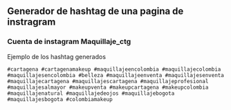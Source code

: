 ## Generador de hashtag de una pagina de instragram 
### Cuenta de instagram Maquillaje_ctg

Ejemplo de los hashtag generados
~~~
#cartagena #cartagenamakeup #maquillajeencolombia #maquillajecolombia #maquillajesencolombia #belleza #maquillajeenventa #maquillajesenventa #maquillajecartagena #maquillajescartagena #maquillajeprofesional #maquillajesalmayor #makeupventa #makeupcartagena #makeupcolombia #maquillajenatural #maquillajedeojos #maquillajebogota #maquillajesbogota #colombiamakeup
~~~